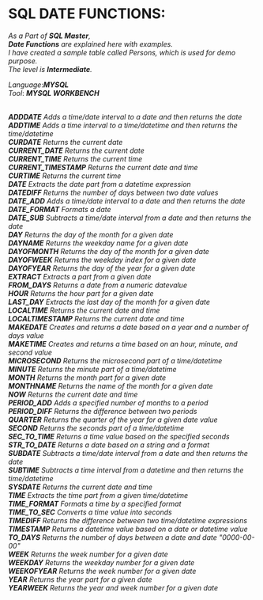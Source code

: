 # SQL DATE FUNCTIONS:

_As a Part of **SQL Master**, <br>**Date Functions** are explained here with examples.<br>
I have created a sample table called Persons, which is used for demo purpose.<br>
The level is **Intermediate**._

_Language_:_**MYSQL**_<BR>
_Tool_: _****MYSQL WORKBENCH****_ <BR><BR>

_**ADDDATE**	Adds a time/date interval to a date and then returns the date<BR>
**ADDTIME**	Adds a time interval to a time/datetime and then returns the time/datetime<BR>
**CURDATE**	Returns the current date<BR>
**CURRENT_DATE**	Returns the current date<BR>
**CURRENT_TIME**	Returns the current time<BR>_
_**CURRENT_TIMESTAMP**	Returns the current date and time<BR>
**CURTIME**	Returns the current time<BR>
**DATE**	Extracts the date part from a datetime expression<BR>
**DATEDIFF**	Returns the number of days between two date values<BR>
**DATE_ADD**	Adds a time/date interval to a date and then returns the date<BR>
**DATE_FORMAT**	Formats a date<BR>
**DATE_SUB**	Subtracts a time/date interval from a date and then returns the date<BR>
**DAY**	Returns the day of the month for a given date<BR>
**DAYNAME**	Returns the weekday name for a given date<BR>
**DAYOFMONTH**	Returns the day of the month for a given date<BR>
**DAYOFWEEK**	Returns the weekday index for a given date<BR>
**DAYOFYEAR**	Returns the day of the year for a given date<BR>
**EXTRACT**	Extracts a part from a given date<BR>_
_**FROM_DAYS**	Returns a date from a numeric datevalue<BR>
**HOUR**	Returns the hour part for a given date<BR>
**LAST_DAY**	Extracts the last day of the month for a given date<BR>
**LOCALTIME**	Returns the current date and time<BR>
**LOCALTIMESTAMP**	Returns the current date and time<BR>
**MAKEDATE**	Creates and returns a date based on a year and a number of days value<BR>
**MAKETIME**	Creates and returns a time based on an hour, minute, and second value<BR>
**MICROSECOND**	Returns the microsecond part of a time/datetime<BR>
**MINUTE**	Returns the minute part of a time/datetime<BR>
**MONTH**	Returns the month part for a given date<BR>
**MONTHNAME**	Returns the name of the month for a given date<BR>
**NOW**	Returns the current date and time<BR>_
_**PERIOD_ADD**	Adds a specified number of months to a period<BR>
**PERIOD_DIFF**	Returns the difference between two periods<BR>
**QUARTER**	Returns the quarter of the year for a given date value<BR>
**SECOND**	Returns the seconds part of a time/datetime<BR>
**SEC_TO_TIME**	Returns a time value based on the specified seconds<BR>
**STR_TO_DATE**	Returns a date based on a string and a format<BR>
**SUBDATE**	Subtracts a time/date interval from a date and then returns the date<BR>
**SUBTIME**	Subtracts a time interval from a datetime and then returns the time/datetime<BR>
**SYSDATE**	Returns the current date and time<BR>
**TIME**	Extracts the time part from a given time/datetime<BR>
**TIME_FORMAT**	Formats a time by a specified format<BR>
**TIME_TO_SEC**	Converts a time value into seconds<BR>
**TIMEDIFF**	Returns the difference between two time/datetime expressions<BR>
**TIMESTAMP**	Returns a datetime value based on a date or datetime value<BR>
**TO_DAYS**	Returns the number of days between a date and date "0000-00-00"<BR>
**WEEK**	Returns the week number for a given date<BR>
**WEEKDAY**	Returns the weekday number for a given date<BR>
**WEEKOFYEAR**	Returns the week number for a given date<BR>_
_**YEAR**	Returns the year part for a given date<BR>
**YEARWEEK**	Returns the year and week number for a given date<BR>_
